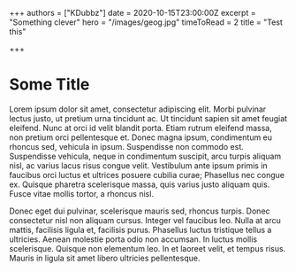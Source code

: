 +++
authors = ["KDubbz"]
date = 2020-10-15T23:00:00Z
excerpt = "Something clever"
hero = "/images/geog.jpg"
timeToRead = 2
title = "Test this"

+++
# Some Title

Lorem ipsum dolor sit amet, consectetur adipiscing elit. Morbi pulvinar lectus justo, ut pretium urna tincidunt ac. Ut tincidunt sapien sit amet feugiat eleifend. Nunc at orci id velit blandit porta. Etiam rutrum eleifend massa, non pretium orci pellentesque et. Donec magna ipsum, condimentum eu rhoncus sed, vehicula in ipsum. Suspendisse non commodo est. Suspendisse vehicula, neque in condimentum suscipit, arcu turpis aliquam nisl, ac varius lacus risus congue velit. Vestibulum ante ipsum primis in faucibus orci luctus et ultrices posuere cubilia curae; Phasellus nec congue ex. Quisque pharetra scelerisque massa, quis varius justo aliquam quis. Fusce vitae mollis tortor, a rhoncus nisl.

Donec eget dui pulvinar, scelerisque mauris sed, rhoncus turpis. Donec consectetur nisl non aliquam cursus. Integer vel faucibus leo. Nulla at arcu mattis, facilisis ligula et, facilisis purus. Phasellus luctus tristique tellus a ultricies. Aenean molestie porta odio non accumsan. In luctus mollis scelerisque. Quisque non elementum leo. In et laoreet velit, et tempus risus. Mauris in ligula sit amet libero ultricies pellentesque.